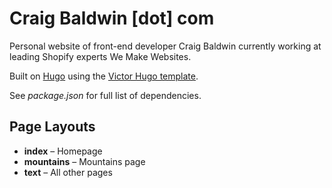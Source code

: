 # Craig Baldwin [dot] com

Personal website of front-end developer Craig Baldwin currently working at leading Shopify experts We Make Websites.

Built on [Hugo](https://gohugo.io/) using the [Victor Hugo template](https://github.com/netlify-templates/victor-hugo).

See _package.json_ for full list of dependencies.

## Page Layouts

* **index** &ndash; Homepage
* **mountains** &ndash; Mountains page
* **text** &ndash; All other pages